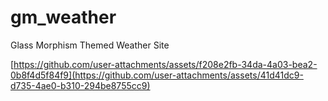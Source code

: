 # gm_weather
Glass Morphism Themed Weather Site


[https://github.com/user-attachments/assets/f208e2fb-34da-4a03-bea2-0b8f4d5f84f9](https://github.com/user-attachments/assets/41d41dc9-d735-4ae0-b310-294be8755cc9)

